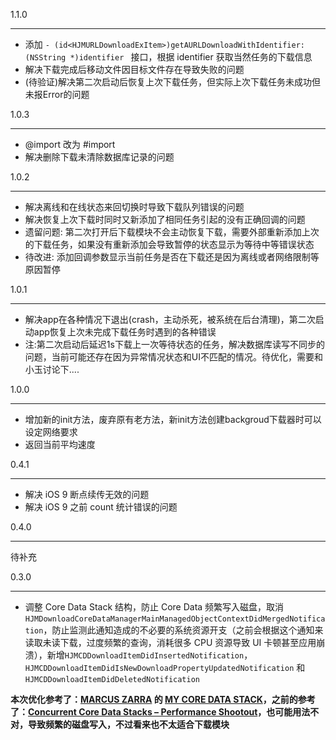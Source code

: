 1.1.0

---
- 添加 ```- (id<HJMURLDownloadExItem>)getAURLDownloadWithIdentifier:(NSString *)identifier ``` 接口，根据 identifier 获取当然任务的下载信息
- 解决下载完成后移动文件因目标文件存在导致失败的问题
- (待验证)解决第二次启动后恢复上次下载任务，但实际上次下载任务未成功但未报Error的问题

1.0.3

---
- @import 改为 #import
- 解决删除下载未清除数据库记录的问题

1.0.2

---
- 解决离线和在线状态来回切换时导致下载队列错误的问题
- 解决恢复上次下载时同时又新添加了相同任务引起的没有正确回调的问题
- 遗留问题: 第二次打开后下载模块不会主动恢复下载，需要外部重新添加上次的下载任务，如果没有重新添加会导致暂停的状态显示为等待中等错误状态
- 待改进: 添加回调参数显示当前任务是否在下载还是因为离线或者网络限制等原因暂停

1.0.1

---
- 解决app在各种情况下退出(crash，主动杀死，被系统在后台清理)，第二次启动app恢复上次未完成下载任务时遇到的各种错误
- 注:第二次启动后延迟1s下载上一次等待状态的任务，解决数据库读写不同步的问题，当前可能还存在因为异常情况状态和UI不匹配的情况。待优化，需要和小玉讨论下....

1.0.0

---

- 增加新的init方法，废弃原有老方法，新init方法创建backgroud下载器时可以设定网络要求
- 返回当前平均速度

0.4.1

---

- 解决 iOS 9 断点续传无效的问题
- 解决 iOS 9 之前 count 统计错误的问题

0.4.0

---

待补充



0.3.0 

---

- 调整 Core Data Stack 结构，防止 Core Data 频繁写入磁盘，取消`HJMDownloadCoreDataManagerMainManagedObjectContextDidMergedNotification`，防止监测此通知造成的不必要的系统资源开支（之前会根据这个通知来读取未读下载，过度频繁的查询，消耗很多 CPU 资源导致 UI 卡顿甚至应用崩溃），新增`HJMCDDownloadItemDidInsertedNotification`，`HJMCDDownloadItemDidIsNewDownloadPropertyUpdatedNotification` 和 `HJMCDDownloadItemDidDeletedNotification`

__本次优化参考了：[MARCUS ZARRA](http://twitter.com/mzarra) 的 [MY CORE DATA STACK](http://martiancraft.com/blog/2015/03/core-data-stack/)，之前的参考了：[Concurrent Core Data Stacks – Performance Shootout](http://floriankugler.com/2013/04/29/concurrent-core-data-stack-performance-shootout/)，也可能用法不对，导致频繁的磁盘写入，不过看来也不太适合下载模块__
